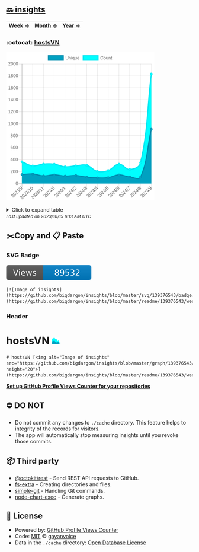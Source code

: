 ## [🔙 insights](https://github.com/bigdargon/insights)
| [**Week →**](https://github.com/bigdargon/insights/blob/master/readme/139376543/week.md) | [**Month →**](https://github.com/bigdargon/insights/blob/master/readme/139376543/month.md) | [**Year →**](https://github.com/bigdargon/insights/blob/master/readme/139376543/year.md) |
| ---- | ---- | ----- |
### :octocat: [hostsVN](https://github.com/bigdargon/hostsVN)
![Image of insights](https://github.com/bigdargon/insights/blob/master/graph/139376543/large/year.png)

<details>
	<summary>Click to expand table</summary>
	<h2>:calendar: Year Page Views Table</h2>
<table>
	<tr>
		<th>
			Last Updated
		</th>
		<th>
			Unique
		</th>
		<th>
			Count
		</th>
	</tr>
	<tr>
		<td>
			<code>2023/10/1</code>
		</td>
		<td>
			<code>909</code>
		</td>
		<td>
			<code>1832</code>
		</td>
	</tr>
	<tr>
		<td>
			<code>2023/9/1</code>
		</td>
		<td>
			<code>109</code>
		</td>
		<td>
			<code>349</code>
		</td>
	</tr>
	<tr>
		<td>
			<code>2023/8/1</code>
		</td>
		<td>
			<code>110</code>
		</td>
		<td>
			<code>236</code>
		</td>
	</tr>
	<tr>
		<td>
			<code>2023/7/1</code>
		</td>
		<td>
			<code>145</code>
		</td>
		<td>
			<code>324</code>
		</td>
	</tr>
	<tr>
		<td>
			<code>2023/6/1</code>
		</td>
		<td>
			<code>100</code>
		</td>
		<td>
			<code>219</code>
		</td>
	</tr>
	<tr>
		<td>
			<code>2023/5/1</code>
		</td>
		<td>
			<code>95</code>
		</td>
		<td>
			<code>204</code>
		</td>
	</tr>
	<tr>
		<td>
			<code>2023/4/1</code>
		</td>
		<td>
			<code>108</code>
		</td>
		<td>
			<code>306</code>
		</td>
	</tr>
	<tr>
		<td>
			<code>2023/3/1</code>
		</td>
		<td>
			<code>134</code>
		</td>
		<td>
			<code>297</code>
		</td>
	</tr>
	<tr>
		<td>
			<code>2023/2/1</code>
		</td>
		<td>
			<code>126</code>
		</td>
		<td>
			<code>281</code>
		</td>
	</tr>
	<tr>
		<td>
			<code>2023/1/1</code>
		</td>
		<td>
			<code>146</code>
		</td>
		<td>
			<code>324</code>
		</td>
	</tr>
	<tr>
		<td>
			<code>2022/12/1</code>
		</td>
		<td>
			<code>129</code>
		</td>
		<td>
			<code>326</code>
		</td>
	</tr>
	<tr>
		<td>
			<code>2022/11/1</code>
		</td>
		<td>
			<code>160</code>
		</td>
		<td>
			<code>296</code>
		</td>
	</tr>
	<tr>
		<td>
			<code>2022/10/1</code>
		</td>
		<td>
			<code>151</code>
		</td>
		<td>
			<code>364</code>
		</td>
	</tr>
</table>

</details>
<small><i>Last updated on 2023/10/15 6:13 AM UTC</i></small>

## ✂️Copy and 📋 Paste
### SVG Badge
[![Image of insights](https://github.com/bigdargon/insights/blob/master/svg/139376543/badge.svg)](https://github.com/bigdargon/insights/blob/master/readme/139376543/week.md)
```readme
[![Image of insights](https://github.com/bigdargon/insights/blob/master/svg/139376543/badge.svg)](https://github.com/bigdargon/insights/blob/master/readme/139376543/week.md)
```
### Header
# hostsVN [<img alt="Image of insights" src="https://github.com/bigdargon/insights/blob/master/graph/139376543/small/week.png" height="20">](https://github.com/bigdargon/insights/blob/master/readme/139376543/week.md)
```readme
# hostsVN [<img alt="Image of insights" src="https://github.com/bigdargon/insights/blob/master/graph/139376543/small/week.png" height="20">](https://github.com/bigdargon/insights/blob/master/readme/139376543/week.md)
```
[**Set up GitHub Profile Views Counter for your repositories**](https://github.com/gayanvoice/github-profile-views-counter)
## ⛔ DO NOT
- Do not commit any changes to `./cache` directory. This feature helps to integrity of the records for visitors.
- The app will automatically stop measuring insights until you revoke those commits.
## 📦 Third party

- [@octokit/rest](https://www.npmjs.com/package/@octokit/rest) - Send REST API requests to GitHub.
- [fs-extra](https://www.npmjs.com/package/fs-extra) - Creating directories and files.
- [simple-git](https://www.npmjs.com/package/simple-git) - Handling Git commands.
- [node-chart-exec](https://www.npmjs.com/package/node-chart-exec) - Generate graphs.
## 📄 License
- Powered by: [GitHub Profile Views Counter](https://github.com/gayanvoice/github-profile-views-counter)
- Code: [MIT](./LICENSE) © [gayanvoice](https://github.com/gayanvoice/github-profile-views-counter)
- Data in the `./cache` directory: [Open Database License](https://opendatacommons.org/licenses/odbl/1-0/)